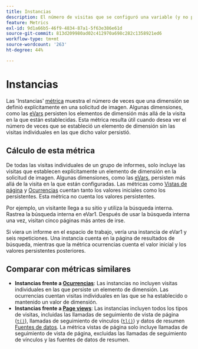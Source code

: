 ```yaml
---
title: Instancias
description: El número de visitas que se configuró una variable (y no persistió).
feature: Metrics
exl-id: 9d1a66b5-46f9-4834-87a1-5f63e386e61d
source-git-commit: 813d209980ad02c412970a698c282c1358921ed6
workflow-type: tm+mt
source-wordcount: '263'
ht-degree: 44%

---
```


# Instancias

Las &#39;Instancias&#39; [métrica](overview.md) muestra el número de veces que una dimensión se definió explícitamente en una solicitud de imagen. Algunas dimensiones, como las [eVars](../dimensions/evar.md) persisten los elementos de dimensión más allá de la visita en la que están establecidas. Esta métrica resulta útil cuando desea ver el número de veces que se estableció un elemento de dimensión sin las visitas individuales en las que dicho valor persistió.

## Cálculo de esta métrica

De todas las visitas individuales de un grupo de informes, solo incluye las visitas que establecen explícitamente un elemento de dimensión en la solicitud de imagen. Algunas dimensiones, como las [eVars](../dimensions/evar.md), persisten más allá de la visita en la que están configuradas. Las métricas como [Vistas de página](page-views.md) y [Ocurrencias](occurrences.md) cuentan tanto los valores iniciales como los persistentes. Esta métrica no cuenta los valores persistentes.

Por ejemplo, un visitante llega a su sitio y utiliza la búsqueda interna. Rastrea la búsqueda interna en eVar1. Después de usar la búsqueda interna una vez, visitan cinco páginas más antes de irse.

Si viera un informe en el espacio de trabajo, vería una instancia de eVar1 y seis repeticiones. Una instancia cuenta en la página de resultados de búsqueda, mientras que la métrica ocurrencias cuenta el valor inicial y los valores persistentes posteriores.

## Comparar con métricas similares

* **Instancias frente a [Ocurrencias](occurrences.md)**: Las instancias no incluyen visitas individuales en las que persiste un elemento de dimensión. Las ocurrencias cuentan visitas individuales en las que se ha establecido o mantenido un valor de dimensión.
* **Instancias frente a [Page views](page-views.md)**: Las instancias incluyen todos los tipos de visitas, incluidas las llamadas de seguimiento de vista de página ([`t()`](/help/implement/vars/functions/t-method.md)), llamadas de seguimiento de vínculos ([`tl()`](/help/implement/vars/functions/tl-method.md)) y datos de resumen [Fuentes de datos](/help/import/data-sources/overview.md). La métrica vistas de página solo incluye llamadas de seguimiento de vista de página, excluidas las llamadas de seguimiento de vínculos y las fuentes de datos de resumen.
